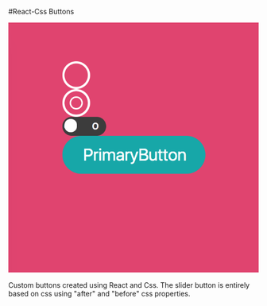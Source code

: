 #React-Css Buttons
 


![Screenshot](./src/styles/Buttons.png)

Custom buttons created using React and Css.
The slider button is entirely based on css using "after" and "before" css properties.
